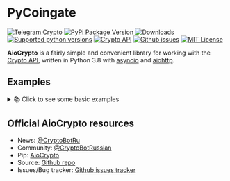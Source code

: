 # PyCoingate

[![Telegram Crypto](https://img.shields.io/badge/telegram-ErVinTract-blue.svg?style=flat)](https://t.me/ErVinTract)
[![PyPi Package Version](https://img.shields.io/pypi/v/aiocrypto.svg?style=flat)](https://pypi.python.org/pypi/AioCrypto)
[![Downloads](https://img.shields.io/pypi/dm/aiocrypto.svg?style=flat)](https://pypi.python.org/pypi/pycoingate)
[![Supported python versions](https://img.shields.io/pypi/pyversions/aiocrypto.svg?style=flat)](https://pypi.python.org/pypi/aiocrypto)
[![Crypto API](https://img.shields.io/badge/AioCrypto-1.1.1-green.svg?style=flat)](https://developer.coingate.com/v2/docs/)
[![Github issues](https://img.shields.io/github/issues/ErVinTract/AioCrypto.svg?style=flat-square)](https://github.com/ErVinTracst/PyCoingate/issues)
[![MIT License](https://img.shields.io/pypi/l/aiocrypto.svg?style=flat-square)](https://opensource.org/licenses/Apache-2.0)

**AioCrypto** is a fairly simple and convenient library for working with the [Crypto API](https://help.crypt.bot/crypto-pay-api), written in Python 3.8 with [asyncio](https://docs.python.org/3/library/asyncio.html) and [aiohttp](https://github.com/aio-libs/aiohttp).

## Examples

<details>
  <summary>📚 Click to see some basic examples</summary>
 
**Few steps before getting started...**

- Install latest stable version of pycoingate, simply running `pip install AioCrypto`
    
###  - Get me

```python
from aiocrypto import CryptoApi

async def main():
    app = CryptoApi(token='12345:AaSvhiRsAHazxVB91KIB1dwia0OkmN')
    print(await app.get_me()) # App(app_id=12345, name='Magni..

```

###  - Get Balance

```python
from aiocrypto import CryptoApi

async def main():
    app = CryptoApi(token='12345:AaSvhiRsAHazxVB91KIB1dwia0OkmN')
    balances = await app.get_balance()
    print(balances) # List[Balance(...), Balance(...)]
    # print(balances[0]) Balance(currency_code='BTC', available=1.027)

```

### - Create Invoice 

```
from aiocrypto import CryptoApi

async def main():
    app = CryptoApi(token='12345:AaSvhiRsAHazxVB91KIB1dwia0OkmN')
    invoice = await app.create_invoice(asset="ETH", amount="0.023")
    print(invoice) 
    # {'invoice_id': 229875, 'status': 'active', ...}
```

### Moar!

You can find more examples in [`examples/`](https://github.com/ErVinTract/AioCrypto/tree/main/examples) directory

</details>

## Official AioCrypto resources

- News: [@CryptoBotRu](https://t.me/CryptoBotRU)
- Community: [@CryptoBotRussian](https://t.me/CryptoBotRussian)
- Pip: [AioCrypto](https://pypi.python.org/pypi/AioCrypto)
- Source: [Github repo](https://github.com/ErVinTract/AioCrypto)
- Issues/Bug tracker: [Github issues tracker](https://github.com/ErVinTract/AioCrypto/issues>)
